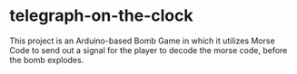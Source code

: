 # telegraph-on-the-clock
This project is an Arduino-based Bomb Game in which it utilizes Morse Code to send out a signal for the player to decode the morse code, before the bomb explodes.
